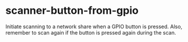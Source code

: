 # scanner-button-from-gpio
Initiate scanning to a network share when a GPIO button is pressed. Also, remember to scan again if the button is pressed again during the scan.
